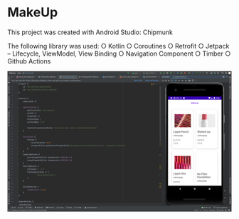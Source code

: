 # MakeUp

This project was created with Android Studio: Chipmunk

The following library was used:
○ Kotlin
○ Coroutines
○ Retrofit
○ Jetpack – Lifecycle, ViewModel, View Binding
○ Navigation Component
○ Timber
○ Github Actions

![Screenshot](screenshot.png)
